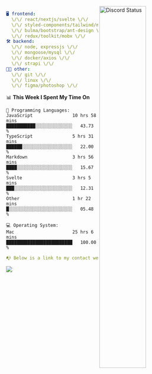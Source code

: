 
<a href="https://discord.com/users/279302975371870218" target="_blank">
    <img width="50%" align="right" alt="Discord Status" src="https://lanyard.cnrad.dev/api/279302975371870218?bg=161B22&borderRadius=5px%205px%200%200&hideTimestamp=true&idleMessage=Just%20chillin%27%20at%20the%20moment&animated=true">
</a>

```yaml
🖥️ frontend: 
  \/\/ react/nextjs/svelte \/\/
  \/\/ styled-components/tailwind/mui/
  \/\/ bulma/bootstrap/ant-design \/\/
  \/\/ redux/toolkit/mobx \/\/
🛠 backend: 
  \/\/ node, expressjs \/\/
  \/\/ mongoose/mysql \/\/
  \/\/ docker/axios \/\/
  \/\/ strapi \/\/
👨‍💻 other: 
  \/\/ git \/\/ 
  \/\/ linux \/\/
  \/\/ figma/photoshop \/\/
```
<!--START_SECTION:waka-->
📊 **This Week I Spent My Time On** 

```text
💬 Programming Languages: 
JavaScript               10 hrs 58 mins      ███████████░░░░░░░░░░░░░░   43.73 % 
TypeScript               5 hrs 31 mins       ██████░░░░░░░░░░░░░░░░░░░   22.00 % 
Markdown                 3 hrs 56 mins       ████░░░░░░░░░░░░░░░░░░░░░   15.67 % 
Svelte                   3 hrs 5 mins        ███░░░░░░░░░░░░░░░░░░░░░░   12.31 % 
Other                    1 hr 22 mins        █░░░░░░░░░░░░░░░░░░░░░░░░   05.48 % 

💻 Operating System: 
Mac                      25 hrs 6 mins       █████████████████████████   100.00 % 
```


<!--END_SECTION:waka-->
```yaml
📭 Below is a link to my contact website 
```
<a href="https://mxns.xyz" target="_black"> <img src="https://img.shields.io/badge/website-161B22?style=for-the-badge&logo=About.me&logoColor=white"></img> <a/>
